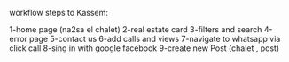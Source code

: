 workflow steps to Kassem:

1-home page (na2sa el chalet)
2-real estate card
3-filters and search
4-error page
5-contact us
6-add calls and views
7-navigate to whatsapp via click call
8-sing in with google facebook 
9-create new Post (chalet , post)


